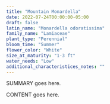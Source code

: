 ```yaml
---
title: "Mountain Monardella"
date: 2022-07-24T00:00:00-05:00
draft: false
latin_name: "Monardella odoratissima"
family_name: "Lamiaceae"
plant_type: "Perennial"
bloom_time: "Summer"
flower_color: "White"
size_at_maturity: "1-3 ft"
water_needs: "Low"
additional_characteristices_notes: ""
---
```


SUMMARY goes here.

<!--more-->

CONTENT goes here.